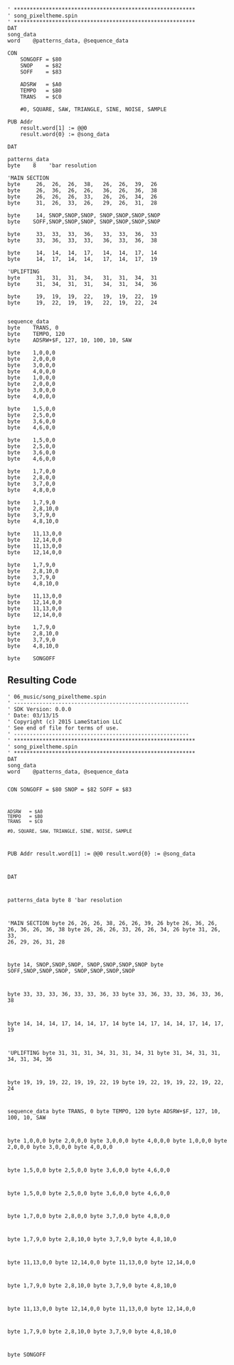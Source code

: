 <pre><code>&#39; *********************************************************
&#39; song_pixeltheme.spin
&#39; *********************************************************
DAT    
song_data
word    @patterns_data, @sequence_data

CON
    SONGOFF = $80
    SNOP    = $82
    SOFF    = $83
    
    ADSRW   = $A0
    TEMPO   = $B0
    TRANS   = $C0
    
    #0, SQUARE, SAW, TRIANGLE, SINE, NOISE, SAMPLE
    
PUB Addr
    result.word[1] := @@0
    result.word{0} := @song_data

DAT    

patterns_data
byte    8    &#39;bar resolution

&#39;MAIN SECTION
byte     26,  26,  26,  38,   26,  26,  39,  26
byte     26,  36,  26,  26,   36,  26,  36,  38
byte     26,  26,  26,  33,   26,  26,  34,  26
byte     31,  26,  33,  26,   29,  26,  31,  28

byte     14, SNOP,SNOP,SNOP, SNOP,SNOP,SNOP,SNOP
byte    SOFF,SNOP,SNOP,SNOP, SNOP,SNOP,SNOP,SNOP

byte     33,  33,  33,  36,   33,  33,  36,  33
byte     33,  36,  33,  33,   36,  33,  36,  38

byte     14,  14,  14,  17,   14,  14,  17,  14
byte     14,  17,  14,  14,   17,  14,  17,  19

&#39;UPLIFTING
byte     31,  31,  31,  34,   31,  31,  34,  31
byte     31,  34,  31,  31,   34,  31,  34,  36

byte     19,  19,  19,  22,   19,  19,  22,  19
byte     19,  22,  19,  19,   22,  19,  22,  24


sequence_data
byte    TRANS, 0
byte    TEMPO, 120
byte    ADSRW+$F, 127, 10, 100, 10, SAW

byte    1,0,0,0
byte    2,0,0,0
byte    3,0,0,0
byte    4,0,0,0
byte    1,0,0,0
byte    2,0,0,0
byte    3,0,0,0
byte    4,0,0,0

byte    1,5,0,0
byte    2,5,0,0
byte    3,6,0,0
byte    4,6,0,0

byte    1,5,0,0
byte    2,5,0,0
byte    3,6,0,0
byte    4,6,0,0

byte    1,7,0,0
byte    2,8,0,0
byte    3,7,0,0
byte    4,8,0,0

byte    1,7,9,0
byte    2,8,10,0
byte    3,7,9,0
byte    4,8,10,0

byte    11,13,0,0
byte    12,14,0,0
byte    11,13,0,0
byte    12,14,0,0

byte    1,7,9,0
byte    2,8,10,0
byte    3,7,9,0
byte    4,8,10,0

byte    11,13,0,0
byte    12,14,0,0
byte    11,13,0,0
byte    12,14,0,0

byte    1,7,9,0
byte    2,8,10,0
byte    3,7,9,0
byte    4,8,10,0

byte    SONGOFF
</code></pre>
<h2 id="resulting-code">Resulting Code</h2>
<pre><code>&#39; 06_music/song_pixeltheme.spin
&#39; -------------------------------------------------------
&#39; SDK Version: 0.0.0
&#39; Date: 03/13/15
&#39; Copyright (c) 2015 LameStation LLC
&#39; See end of file for terms of use.
&#39; -------------------------------------------------------
&#39; *********************************************************
&#39; song_pixeltheme.spin
&#39; *********************************************************
DAT    
song_data
word    @patterns_data, @sequence_data

CON
    SONGOFF = $80
    SNOP    = $82
    SOFF    = $83
    
    ADSRW   = $A0
    TEMPO   = $B0
    TRANS   = $C0
    
    #0, SQUARE, SAW, TRIANGLE, SINE, NOISE, SAMPLE
    
PUB Addr
    result.word[1] := @@0
    result.word{0} := @song_data

DAT    

patterns_data
byte    8    &#39;bar resolution

&#39;MAIN SECTION
byte     26,  26,  26,  38,   26,  26,  39,  26
byte     26,  36,  26,  26,   36,  26,  36,  38
byte     26,  26,  26,  33,   26,  26,  34,  26
byte     31,  26,  33,  26,   29,  26,  31,  28

byte     14, SNOP,SNOP,SNOP, SNOP,SNOP,SNOP,SNOP
byte    SOFF,SNOP,SNOP,SNOP, SNOP,SNOP,SNOP,SNOP

byte     33,  33,  33,  36,   33,  33,  36,  33
byte     33,  36,  33,  33,   36,  33,  36,  38

byte     14,  14,  14,  17,   14,  14,  17,  14
byte     14,  17,  14,  14,   17,  14,  17,  19

&#39;UPLIFTING
byte     31,  31,  31,  34,   31,  31,  34,  31
byte     31,  34,  31,  31,   34,  31,  34,  36

byte     19,  19,  19,  22,   19,  19,  22,  19
byte     19,  22,  19,  19,   22,  19,  22,  24


sequence_data
byte    TRANS, 0
byte    TEMPO, 120
byte    ADSRW+$F, 127, 10, 100, 10, SAW

byte    1,0,0,0
byte    2,0,0,0
byte    3,0,0,0
byte    4,0,0,0
byte    1,0,0,0
byte    2,0,0,0
byte    3,0,0,0
byte    4,0,0,0

byte    1,5,0,0
byte    2,5,0,0
byte    3,6,0,0
byte    4,6,0,0

byte    1,5,0,0
byte    2,5,0,0
byte    3,6,0,0
byte    4,6,0,0

byte    1,7,0,0
byte    2,8,0,0
byte    3,7,0,0
byte    4,8,0,0

byte    1,7,9,0
byte    2,8,10,0
byte    3,7,9,0
byte    4,8,10,0

byte    11,13,0,0
byte    12,14,0,0
byte    11,13,0,0
byte    12,14,0,0

byte    1,7,9,0
byte    2,8,10,0
byte    3,7,9,0
byte    4,8,10,0

byte    11,13,0,0
byte    12,14,0,0
byte    11,13,0,0
byte    12,14,0,0

byte    1,7,9,0
byte    2,8,10,0
byte    3,7,9,0
byte    4,8,10,0

byte    SONGOFF


</code></pre>
